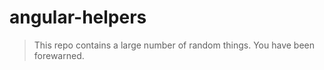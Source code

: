 # angular-helpers

> This repo contains a large number of random things. You have been forewarned.

